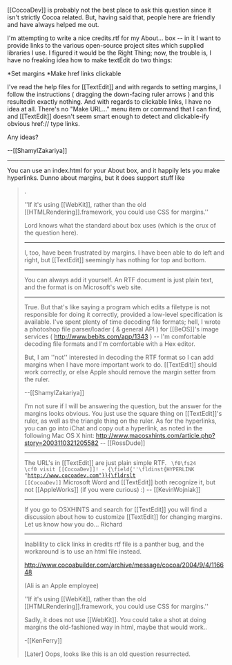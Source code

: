 [[CocoaDev]] is probably not the best place to ask this question since it isn't strictly Cocoa related. But, having said that, people here are friendly and have always helped me out.

I'm attempting to write a nice credits.rtf for my About... box -- in it I want to provide links to the various open-source project sites which supplied libraries I use. I figured it would be the Right Thing; now, the trouble is, I have no freaking idea how to make textEdit do two things:


*Set margins
*Make href links clickable


I've read the help files for [[TextEdit]] and with regards to setting margins, I follow the instructions ( dragging the down-facing ruler arrows ) and this resultedin exactly nothing. And with regards to clickable links, I have no idea at all. There's no "Make URL..." menu item or command that I can find, and [[TextEdit]] doesn't seem smart enough to detect and clickable-ify obvious href:// type links.

Any ideas?

--[[ShamylZakariya]]

----

You can use an index.html for your About box, and it happily lets you make hyperlinks.  Dunno about margins, but it does support stuff like <blockquote>.

''If it's using [[WebKit]], rather than the old [[HTMLRendering]].framework, you could use CSS for margins.''

Lord knows what the standard about box uses (which is the crux of the question here).

----

I, too, have been frustrated by margins.  I have been able to do left and right, but [[TextEdit]] seemingly has nothing for top and bottom.

----

You can always add it yourself. An RTF document is just plain text, and the format is on Microsoft's web site.

----

True. But that's like saying a program which edits a filetype is not responsible for doing it correctly, provided a low-level specification is available. I've spent plenty of time decoding file formats; hell, I wrote a photoshop file parser/loader ( & general API ) for [[BeOS]]'s image services ( http://www.bebits.com/app/1343 ) -- I'm comfortable decoding file formats and I'm comfortable with a Hex editor.

But, I am ''not'' interested in decoding the RTF format so I can add margins when I have more important work to do. [[TextEdit]] should work correctly, or else Apple should remove the margin setter from the ruler.

--[[ShamylZakariya]]

I'm not sure if I will be answering the question, but the answer for the margins looks obvious.  You just use the square thing on [[TextEdit]]'s ruler, as well as the triangle thing on the ruler.  As for the hyperlinks, you can go into iChat and copy out a hyperlink, as noted in the following Mac OS X hint: http://www.macosxhints.com/article.php?story=2003110321205582 -- [[RossDude]]

----
The URL's in [[TextEdit]] are just plain simple RTF.
<code>
\f0\fs24 \cf0 visit [[CocoaDev]]! - {\field{\''\fldinst{HYPERLINK "http://www.cocoadev.com"}}{\fldrslt [[CocoaDev]]</code>
</code>
Microsoft Word and [[TextEdit]] both recognize it, but not [[AppleWorks]] (if you were curious) :) -- [[KevinWojniak]]

----
If you go to OSXHINTS and search for [[TextEdit]] you will find a discussion about how to customize [[TextEdit]] for changing margins. Let us know how you do...
Richard

----

Inablility to click links in credits rtf file is a panther bug, and the workaround is to use an html file instead.

<http://www.cocoabuilder.com/archive/message/cocoa/2004/9/4/116648>

(Ali is an Apple employee)

''If it's using [[WebKit]], rather than the old [[HTMLRendering]].framework, you could use CSS for margins.''

Sadly, it does not use [[WebKit]].  You could take a shot at doing margins the old-fashioned way in html, maybe that would work..

-[[KenFerry]]

[Later] Oops, looks like this is an old question resurrected.